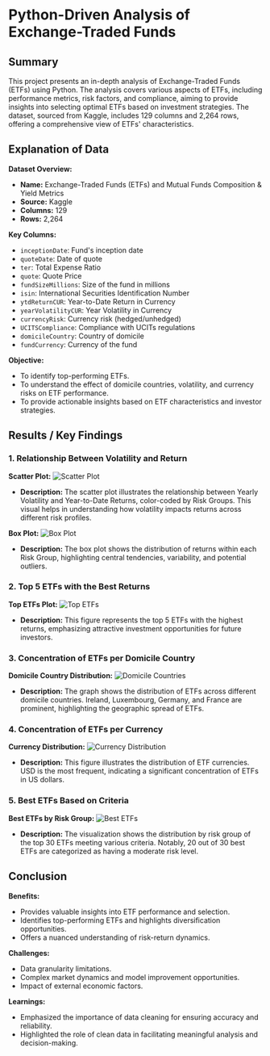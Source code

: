 # Python-Driven Analysis of Exchange-Traded Funds

## Summary

This project presents an in-depth analysis of Exchange-Traded Funds (ETFs) using Python. The analysis covers various aspects of ETFs, including performance metrics, risk factors, and compliance, aiming to provide insights into selecting optimal ETFs based on investment strategies. The dataset, sourced from Kaggle, includes 129 columns and 2,264 rows, offering a comprehensive view of ETFs' characteristics.

## Explanation of Data

**Dataset Overview:**
- **Name:** Exchange-Traded Funds (ETFs) and Mutual Funds Composition & Yield Metrics
- **Source:** Kaggle
- **Columns:** 129
- **Rows:** 2,264

**Key Columns:**
- `inceptionDate`: Fund's inception date
- `quoteDate`: Date of quote
- `ter`: Total Expense Ratio
- `quote`: Quote Price
- `fundSizeMillions`: Size of the fund in millions
- `isin`: International Securities Identification Number
- `ytdReturnCUR`: Year-to-Date Return in Currency
- `yearVolatilityCUR`: Year Volatility in Currency
- `currencyRisk`: Currency risk (hedged/unhedged)
- `UCITSCompliance`: Compliance with UCITs regulations
- `domicileCountry`: Country of domicile
- `fundCurrency`: Currency of the fund

**Objective:**
- To identify top-performing ETFs.
- To understand the effect of domicile countries, volatility, and currency risks on ETF performance.
- To provide actionable insights based on ETF characteristics and investor strategies.

## Results / Key Findings

### 1. Relationship Between Volatility and Return

**Scatter Plot:**
![Scatter Plot](path/to/scatter-plot.png)
- **Description:** The scatter plot illustrates the relationship between Yearly Volatility and Year-to-Date Returns, color-coded by Risk Groups. This visual helps in understanding how volatility impacts returns across different risk profiles.

**Box Plot:**
![Box Plot](path/to/box-plot.png)
- **Description:** The box plot shows the distribution of returns within each Risk Group, highlighting central tendencies, variability, and potential outliers.

### 2. Top 5 ETFs with the Best Returns

**Top ETFs Plot:**
![Top ETFs](path/to/top-etfs.png)
- **Description:** This figure represents the top 5 ETFs with the highest returns, emphasizing attractive investment opportunities for future investors.

### 3. Concentration of ETFs per Domicile Country

**Domicile Country Distribution:**
![Domicile Countries](path/to/domicile-countries.png)
- **Description:** The graph shows the distribution of ETFs across different domicile countries. Ireland, Luxembourg, Germany, and France are prominent, highlighting the geographic spread of ETFs.

### 4. Concentration of ETFs per Currency

**Currency Distribution:**
![Currency Distribution](path/to/currency-distribution.png)
- **Description:** This figure illustrates the distribution of ETF currencies. USD is the most frequent, indicating a significant concentration of ETFs in US dollars.

### 5. Best ETFs Based on Criteria

**Best ETFs by Risk Group:**
![Best ETFs](path/to/best-etfs.png)
- **Description:** The visualization shows the distribution by risk group of the top 30 ETFs meeting various criteria. Notably, 20 out of 30 best ETFs are categorized as having a moderate risk level.

## Conclusion

**Benefits:**
- Provides valuable insights into ETF performance and selection.
- Identifies top-performing ETFs and highlights diversification opportunities.
- Offers a nuanced understanding of risk-return dynamics.

**Challenges:**
- Data granularity limitations.
- Complex market dynamics and model improvement opportunities.
- Impact of external economic factors.

**Learnings:**
- Emphasized the importance of data cleaning for ensuring accuracy and reliability.
- Highlighted the role of clean data in facilitating meaningful analysis and decision-making.

